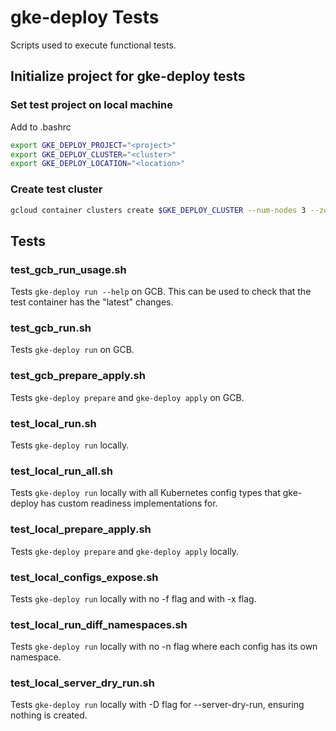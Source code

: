 # gke-deploy Tests

Scripts used to execute functional tests.

## Initialize project for gke-deploy tests

### Set test project on local machine

Add to .bashrc
```bash
export GKE_DEPLOY_PROJECT="<project>"
export GKE_DEPLOY_CLUSTER="<cluster>"
export GKE_DEPLOY_LOCATION="<location>"
```

### Create test cluster

```bash
gcloud container clusters create $GKE_DEPLOY_CLUSTER --num-nodes 3 --zone $GKE_DEPLOY_LOCATION --project $GKE_DEPLOY_PROJECT
```

## Tests

### test_gcb_run_usage.sh

Tests `gke-deploy run --help` on GCB. This can be used to check that the test container has the "latest" changes.

### test_gcb_run.sh

Tests `gke-deploy run` on GCB.

### test_gcb_prepare_apply.sh

Tests `gke-deploy prepare` and `gke-deploy apply` on GCB.

### test_local_run.sh

Tests `gke-deploy run` locally.

### test_local_run_all.sh

Tests `gke-deploy run` locally with all Kubernetes config types that gke-deploy has custom readiness implementations for.

### test_local_prepare_apply.sh

Tests `gke-deploy prepare` and `gke-deploy apply` locally.

### test_local_configs_expose.sh

Tests `gke-deploy run` locally with no -f flag and with -x flag.

### test_local_run_diff_namespaces.sh

Tests `gke-deploy run` locally with no -n flag where each config has its own namespace.

### test_local_server_dry_run.sh

Tests `gke-deploy run` locally with -D flag for --server-dry-run, ensuring nothing is created.
